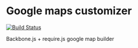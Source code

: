 # Google maps customizer

[![Build Status](https://travis-ci.org/kamaal-/gmap.svg?branch=master)](https://travis-ci.org/kamaal-/gmap)

Backbone.js + require.js google map builder